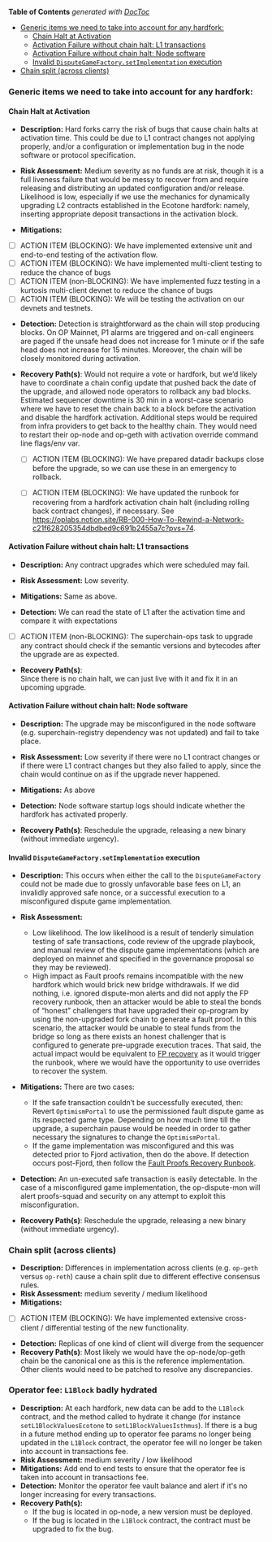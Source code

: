<!-- START doctoc generated TOC please keep comment here to allow auto update -->
<!-- DON'T EDIT THIS SECTION, INSTEAD RE-RUN doctoc TO UPDATE -->
**Table of Contents**  *generated with [DocToc](https://github.com/thlorenz/doctoc)*

- [Generic items we need to take into account for any hardfork:](#generic-items-we-need-to-take-into-account-for-any-hardfork)
  - [Chain Halt at Activation](#chain-halt-at-activation)
  - [Activation Failure without chain halt: L1 transactions](#activation-failure-without-chain-halt-l1-transactions)
  - [Activation Failure without chain halt: Node software](#activation-failure-without-chain-halt-node-software)
  - [Invalid `DisputeGameFactory.setImplementation` execution](#invalid-disputegamefactorysetimplementation-execution)
- [Chain split (across clients)](#chain-split-across-clients)

<!-- END doctoc generated TOC please keep comment here to allow auto update -->

### Generic items we need to take into account for any hardfork:

#### Chain Halt at Activation

- **Description:** Hard forks carry the risk of bugs that cause chain halts at activation time. This could be due to L1 contract changes not applying properly, and/or a configuration or implementation bug in the node software or protocol specification.

- **Risk Assessment:** Medium severity as no funds are at risk, though it is a full liveness failure that would be messy to recover from and require releasing and distributing an updated configuration and/or release. Likelihood is low, especially if we use the mechanics for dynamically upgrading L2 contracts established in the Ecotone hardfork: namely, inserting appropriate deposit transactions in the activation block.

- **Mitigations:** 

- [ ] ACTION ITEM (BLOCKING): We have implemented extensive unit and end-to-end testing of the activation flow.
- [ ] ACTION ITEM (BLOCKING): We have implemented multi-client testing to reduce the chance of bugs
- [ ] ACTION ITEM (non-BLOCKING): We have implemented fuzz testing in a kurtosis multi-client devnet to reduce the chance of bugs
- [ ] ACTION ITEM (BLOCKING): We will be testing the activation on our devnets and testnets.

- **Detection:** Detection is straightforward as the chain will stop producing blocks. On OP Mainnet, P1 alarms are triggered and on-call engineers are paged if the unsafe head does not increase for 1 minute or if the safe head does not increase for 15 minutes. Moreover, the chain will be closely monitored during activation.

- **Recovery Path(s)**: Would not require a vote or hardfork, but we’d likely have to coordinate a chain config update that pushed back the date of the upgrade, and allowed node operators to rollback any bad blocks. Estimated sequencer downtime is 30 min in a worst-case scenario where we have to reset the chain back to a block before the activation and disable the hardfork activation. Additional steps would be required from infra providers to get back to the healthy chain. They would need to restart their op-node and op-geth with activation override command line flags/env var.

    - [ ] ACTION ITEM (BLOCKING): We have prepared datadir backups close before the upgrade, so we can use these in an emergency to rollback.

    - [ ] ACTION ITEM (BLOCKING): We have updated the runbook for recovering from a hardfork activation chain halt (including rolling back contract changes), if necessary. See https://oplabs.notion.site/RB-000-How-To-Rewind-a-Network-c21f628205354dbdbed9c691b2455a7c?pvs=74.

#### Activation Failure without chain halt: L1 transactions

- **Description:** Any contract upgrades which were scheduled may fail.

- **Risk Assessment:** Low severity.

- **Mitigations:** Same as above.

- **Detection:** We can read the state of L1 after the activation time and compare it with expectations

- [ ] ACTION ITEM (non-BLOCKING): The superchain-ops task to upgrade any contract should check if the semantic versions and bytecodes after the upgrade are as expected. 

- **Recovery Path(s)**:  
Since there is no chain halt, we can just live with it and fix it in an upcoming upgrade.

#### Activation Failure without chain halt: Node software

- **Description:** The upgrade may be misconfigured in the node software (e.g. superchain-registry dependency was not updated) and fail to take place.

- **Risk Assessment:** Low severity if there were no L1 contract changes or if there were L1 contract changes but they also failed to apply, since the chain would continue on as if the upgrade never happened. 

- **Mitigations:** As above

- **Detection:**  Node software startup logs should indicate whether the hardfork has activated properly.

- **Recovery Path(s)**: Reschedule the upgrade, releasing a new binary (without immediate urgency). 


#### Invalid `DisputeGameFactory.setImplementation` execution

- **Description:** This occurs when either the call to the `DisputeGameFactory` could not be made due to grossly unfavorable base fees on L1, an invalidly approved safe nonce, or a successful execution to a misconfigured dispute game implementation.

- **Risk Assessment:**
    - Low likelihood. The low likelihood is a result of tenderly simulation testing of safe transactions, code review of the upgrade playbook, and manual review of the dispute game implementations (which are deployed on mainnet and specified in the governance proposal so they may be reviewed).
    - High impact as Fault proofs remains incompatible with the new hardfork which would brick new bridge withdrawals. If we did nothing, i.e. ignored dispute-mon alerts and did not apply the FP recovery runbook, then an attacker would be able to steal the bonds of “honest” challengers that have upgraded their op-program by using the non-upgraded fork chain to generate a fault proof. In this scenario, the attacker would be unable to steal funds from the bridge so long as there exists an honest challenger that is configured to generate pre-upgrade execution traces. That said, the actual impact would be equivalent to [FP recovery](https://www.notion.so/8dad0f1e6d4644c281b0e946c89f345f?pvs=21) as it would trigger the runbook, where we would have the opportunity to use overrides to recover the system.

- **Mitigations:** There are two cases:
    - If the safe transaction couldn’t be successfully executed, then: Revert `OptimismPortal` to use the permissioned fault dispute game as its respected game type. Depending on how much time till the upgrade, a superchain pause would be needed in order to gather necessary the signatures to change the `OptimismPortal`.
    - If the game implementation was misconfigured and this was detected prior to Fjord activation, then do the above. If detection occurs post-Fjord, then follow the [Fault Proofs Recovery Runbook](https://www.notion.so/8dad0f1e6d4644c281b0e946c89f345f?pvs=21).

- **Detection:** An un-executed safe transaction is easily detectable. In the case of a misconfigured game implementation, the op-dispute-mon will alert proofs-squad and security on any attempt to exploit this misconfiguration.

- **Recovery Path(s)**: Reschedule the upgrade, releasing a new binary (without immediate urgency).

### Chain split (across clients)

- **Description:** Differences in implementation across clients (e.g. `op-geth` versus `op-reth`) cause a chain split due to different effective consensus rules.
- **Risk Assessment:** medium severity / medium likelihood
- **Mitigations:** 
- [ ] ACTION ITEM (BLOCKING): We have implemented extensive cross-client / differential testing of the new functionality.
- **Detection:** Replicas of one kind of client will diverge from the sequencer
- **Recovery Path(s)**: Most likely we would have the op-node/op-geth chain be the canonical one as this is the reference implementation. Other clients would need to be patched to resolve any discrepancies.

### Operator fee: `L1Block` badly hydrated

- **Description:** At each hardfork, new data can be add to the `L1Block` contract, and the method called to hydrate it change (for instance
    `setL1BlockValuesEcotone` to `setL1BlockValuesIsthmus`). If there is a bug in a future method ending up to operator fee params no
    longer being updated in the `L1Block` contract, the operator fee will no longer be taken into account in transactions fee.
- **Risk Assessment:** medium severity / low likelihood
- **Mitigations:** 
    Add end to end tests to ensure that the operator fee is taken into account in transactions fee.
- **Detection:** 
    Monitor the operator fee vault balance and alert if it's no longer increasing for every transactions.
- **Recovery Path(s):**
    - If the bug is located in op-node, a new version must be deployed.
    - If the bug is located in the `L1Block` contract, the contract must be upgraded to fix the bug.